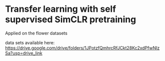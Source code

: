 # Transfer learning with self supervised SimCLR pretraining
Applied on the flower datasets

data sets available here: https://drive.google.com/drive/folders/1JPotzfQmhrcRfJCkt28Kc2xdPfwNIzSa?usp=drive_link


